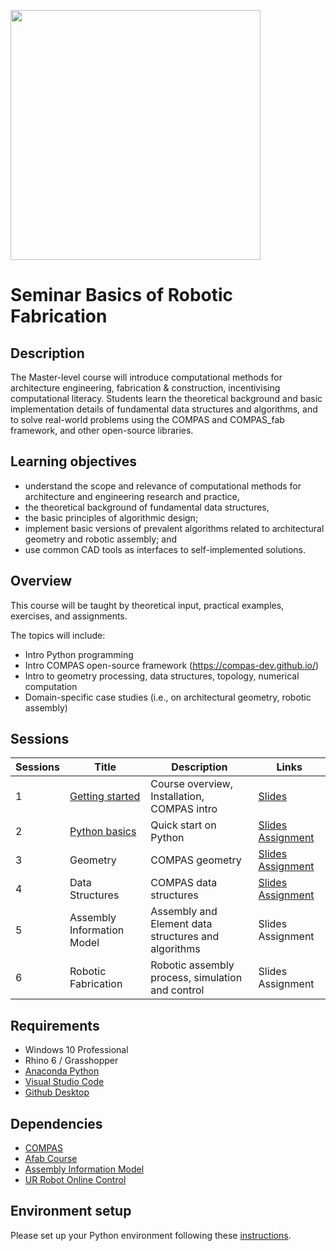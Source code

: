 <img src="images/00_logo.jpg" width="400px" a/><br>

# Seminar Basics of Robotic Fabrication

## Description

The Master-level course will introduce computational methods for architecture engineering, fabrication & construction, incentivising computational literacy. Students learn the theoretical background and basic implementation details of fundamental data structures and algorithms, and to solve real-world problems using the COMPAS and COMPAS_fab framework, and other open-source libraries.

## Learning objectives

* understand the scope and relevance of computational methods for architecture and engineering research and practice,
* the theoretical background of fundamental data structures, 
* the basic principles of algorithmic design; 
* implement basic versions of prevalent algorithms related to architectural geometry and robotic assembly; and
* use common CAD tools as interfaces to self-implemented solutions.

## Overview

This course will be taught by theoretical input, practical examples, exercises, and assignments.

The topics will include:

* Intro Python programming
* Intro COMPAS open-source framework (https://compas-dev.github.io/) 
* Intro to geometry processing, data structures, topology, numerical computation
* Domain-specific case studies (i.e., on architectural geometry, robotic assembly)

## Sessions

Sessions  | Title | Description | Links
---- | ---- | ----- | -----------
1 | [Getting started](01_getting_started/README.md) | Course overview, Installation, COMPAS intro | [Slides](https://docs.google.com/presentation/d/1XW2h3WrHfVG4USUCjJp5Sgxk5VMwEWn4va1VxWz6eRc/edit?usp=sharing)
2 | [Python basics](02_python_basics/README.md) | Quick start on Python | [Slides](https://docs.google.com/presentation/d/18gRu0YkcW7mqnBnbwF6pWwpPwLOq62JegKYO-cR6Ae0/edit?usp=sharing) [Assignment](https://github.com/augmentedfabricationlab/afab_course/blob/master/02_python_basics/assignment/README.md)
3 | Geometry | COMPAS geometry | [Slides](https://docs.google.com/presentation/d/1aoN78Ly8McjeRaG414YK4fPjcLpvn5u9GgkAujSx8SI/edit?usp=sharing) [Assignment](https://github.com/augmentedfabricationlab/afab_course/blob/master/03_geometry/README.md)
4 | Data Structures | COMPAS data structures | [Slides](https://docs.google.com/presentation/d/1lLZmPMTqK4SVfKCVItVMwb3bHDyXTBluC7GhKJmNO2Y/edit?usp=sharing) [Assignment](https://github.com/augmentedfabricationlab/afab_course/blob/master/04_datastructures/README.md)
5 | Assembly Information Model | Assembly and Element data structures and algorithms | Slides Assignment
6 | Robotic Fabrication | Robotic assembly process, simulation and control | Slides Assignment


## Requirements

* Windows 10 Professional
* Rhino 6 / Grasshopper
* [Anaconda Python](https://www.anaconda.com/distribution/?gclid=CjwKCAjwo9rtBRAdEiwA_WXcFoyH8v3m-gVC55J6YzR0HpgB8R-PwM-FClIIR1bIPYZXsBtbPRfJ8xoC6HsQAvD_BwE)
* [Visual Studio Code](https://code.visualstudio.com/)
* [Github Desktop](https://desktop.github.com/)

## Dependencies

* [COMPAS](https://compas-dev.github.io/) <!-- * [compas_fab](https://gramaziokohler.github.io/compas_fab/latest/) -->
* [Afab Course](https://github.com/augmentedfabricationlab/afab_course)
* [Assembly Information Model](https://github.com/augmentedfabricationlab/assembly_information_model)
* [UR Robot Online Control](https://github.com/augmentedfabricationlab/ur_online_control)

## Environment setup

Please set up your Python environment following these [instructions](01_getting_started/README.md). 
    
    
